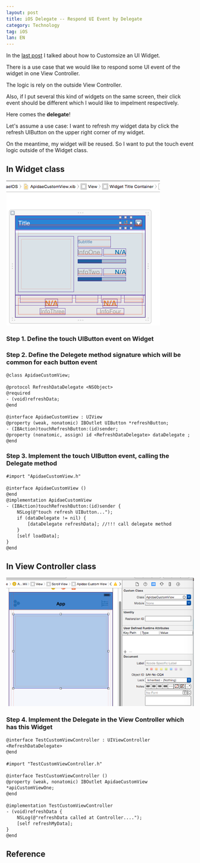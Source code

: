 ```yaml
---
layout: post
title: iOS Delegate -- Respond UI Event by Delegate
category: Technology
tag: iOS
lan: EN
---
```


In the [last post](/way/ios-embed-table-view-cell-in-xib/) I talked about how to Customsize an UI Widget.

There is a use case that we would like to respond some UI event of the widget in one View Controller.

The logic is rely on the outside View Controller.

Also, if I put several this kind of widgets on the same screen, their click event should be different which I would like to impelment respectively.

<!--preview-->

Here comes the __delegate__!

Let's assume a use case: I want to refresh my widget data by click the refresh UIButton on the upper right corner of my widget.

On the meantime, my widget will be reused. So I want to put the touch event logic outside of the Widget class.

## In Widget class

![Widget](/images/ios-delegate/widget.png)

### Step 1. Define the touch UIButton event on Widget

### Step 2. Define the Delegete method signature which will be common for each button event

    @class ApidaeCustomView;

    @protocol RefreshDataDelegate <NSObject>
    @required
    - (void)refreshData;
    @end

    @interface ApidaeCustomView : UIView
    @property (weak, nonatomic) IBOutlet UIButton *refreshButton;
    - (IBAction)touchRefreshButton:(id)sender;
    @property (nonatomic, assign) id <RefreshDataDelegate> dataDelegate ;
    @end

### Step 3. Implement the touch UIButton event, calling the Delegate method

    #import "ApidaeCustomView.h"

    @interface ApidaeCustomView ()
    @end
    @implementation ApidaeCustomView
    - (IBAction)touchRefreshButton:(id)sender {
        NSLog(@"touch refresh UIButton...");
        if (dataDelegate != nil) {
            [dataDelegate refreshData]; //!!! call delegate method
        }
        [self loadData];
    }
    @end

## In View Controller class

![View Controller](/images/ios-delegate/viewController.png)

### Step 4. Implement the Delegate in the View Controller which has this Widget

    @interface TestCustomViewController : UIViewController <RefreshDataDelegate>
    @end

    #import "TestCustomViewController.h"

    @interface TestCustomViewController ()
    @property (weak, nonatomic) IBOutlet ApidaeCustomView *apiCustomViewOne;
    @end

    @implementation TestCustomViewController
    - (void)refreshData {
        NSLog(@"refreshData called at Controller....");
        [self refreshMyData];
    }
    @end

## Reference

